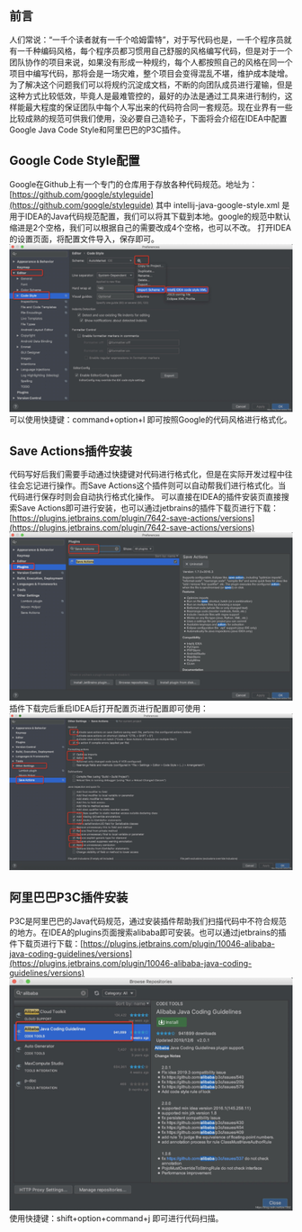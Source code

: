 ## 前言
人们常说：“一千个读者就有一千个哈姆雷特”，对于写代码也是，一千个程序员就有一千种编码风格，每个程序员都习惯用自己舒服的风格编写代码，但是对于一个团队协作的项目来说，如果没有形成一种规约，每个人都按照自己的风格在同一个项目中编写代码，那将会是一场灾难，整个项目会变得混乱不堪，维护成本陡增。为了解决这个问题我们可以将规约沉淀成文档，不断的向团队成员进行灌输，但是这种方式比较低效，毕竟人是最难管控的，最好的办法是通过工具来进行制约，这样能最大程度的保证团队中每个人写出来的代码符合同一套规范。现在业界有一些比较成熟的规范可供我们使用，没必要自己造轮子，下面将会介绍在IDEA中配置Google Java Code Style和阿里巴巴的P3C插件。
## Google Code Style配置
Google在Github上有一个专门的仓库用于存放各种代码规范。地址为：[https://github.com/google/styleguide](https://github.com/google/styleguide)
其中 intellij-java-google-style.xml 是用于IDEA的Java代码规范配置，我们可以将其下载到本地。google的规范中默认缩进是2个空格，我们可以根据自己的需要改成4个空格，也可以不改。
打开IDEA的设置页面，将配置文件导入，保存即可。
![在这里插入图片描述](./resource/codestyle-1.png?x-oss-process=image/watermark,type_ZmFuZ3poZW5naGVpdGk,shadow_10,text_aHR0cHM6Ly9ibG9nLmNzZG4ubmV0L3R6dzE5OTI=,size_16,color_FFFFFF,t_70)
可以使用快捷键：command+option+l 即可按照Google的代码风格进行格式化。
## Save Actions插件安装
代码写好后我们需要手动通过快捷键对代码进行格式化，但是在实际开发过程中往往会忘记进行操作。而Save Actions这个插件则可以自动帮我们进行格式化。当代码进行保存时则会自动执行格式化操作。
可以直接在IDEA的插件安装页直接搜索Save Actions即可进行安装，也可以通过jetbrains的插件下载页进行下载：[https://plugins.jetbrains.com/plugin/7642-save-actions/versions](https://plugins.jetbrains.com/plugin/7642-save-actions/versions)
![在这里插入图片描述](./resource/codestyle-2.png?x-oss-process=image/watermark,type_ZmFuZ3poZW5naGVpdGk,shadow_10,text_aHR0cHM6Ly9ibG9nLmNzZG4ubmV0L3R6dzE5OTI=,size_16,color_FFFFFF,t_70)
插件下载完后重启IDEA后打开配置页进行配置即可使用：
![在这里插入图片描述](./resource/codestyle-3.png?x-oss-process=image/watermark,type_ZmFuZ3poZW5naGVpdGk,shadow_10,text_aHR0cHM6Ly9ibG9nLmNzZG4ubmV0L3R6dzE5OTI=,size_16,color_FFFFFF,t_70)
## 阿里巴巴P3C插件安装
P3C是阿里巴巴的Java代码规范，通过安装插件帮助我们扫描代码中不符合规范的地方。在IDEA的plugins页面搜索alibaba即可安装。也可以通过jetbrains的插件下载页进行下载：[https://plugins.jetbrains.com/plugin/10046-alibaba-java-coding-guidelines/versions](https://plugins.jetbrains.com/plugin/10046-alibaba-java-coding-guidelines/versions)
![在这里插入图片描述](./resource/codestyle-4.png?x-oss-process=image/watermark,type_ZmFuZ3poZW5naGVpdGk,shadow_10,text_aHR0cHM6Ly9ibG9nLmNzZG4ubmV0L3R6dzE5OTI=,size_16,color_FFFFFF,t_70)
使用快捷键：shift+option+command+j 即可进行代码扫描。